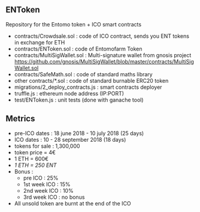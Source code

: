 ## ENToken

Repository for the Entomo token + ICO smart contracts

- contracts/Crowdsale.sol : code of ICO contract, sends you ENT tokens in exchange for ETH
- contracts/ENToken.sol : code of Entomofarm Token 
- contracts/MultiSigWallet.sol : Multi-signature wallet from gnosis project https://github.com/gnosis/MultiSigWallet/blob/master/contracts/MultiSigWallet.sol
- contracts/SafeMath.sol : code of standard maths library
- other contracts/*.sol : code of standard burnable ERC20 token 
- migrations/2_deploy_contracts.js : smart contracts deployer
- truffle.js : ethereum node address (IP:PORT)
- test/ENToken.js : unit tests (done with ganache tool)

## Metrics 
- pre-ICO dates : 18 june 2018 - 10 july 2018 (25 days)
- ICO dates : 10 - 28 september 2018  (18 days)
- tokens for sale : 1,300,000
- token price = 4€
- 1 ETH = 600€ 
- *1 ETH = 250 ENT*
- Bonus : 
    - pre ICO : 25%
    - 1st week ICO : 15%
    - 2nd week ICO : 10%
    - 3rd week ICO : no bonus
- All unsold token are burnt at the end of the ICO
